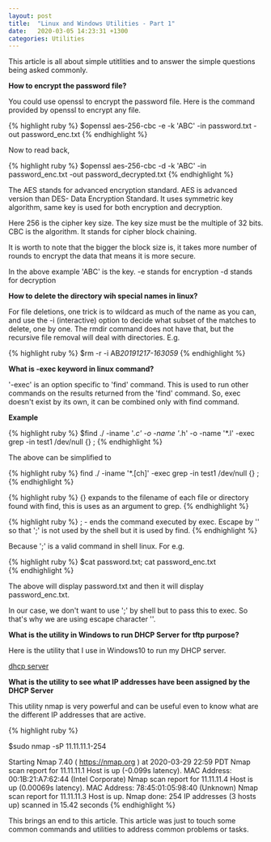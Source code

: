```yaml
---
layout: post
title:  "Linux and Windows Utilities - Part 1"
date:   2020-03-05 14:23:31 +1300
categories: Utilities
---
```


This article is all about simple utitlities and to answer the simple questions being asked commonly.

**How to encrypt the password file?**

You could use openssl to encrypt the password file.
Here is the command provided by openssl to encrypt any file.

{% highlight ruby %}
$openssl aes-256-cbc  -e -k 'ABC' -in password.txt -out password_enc.txt
{% endhighlight %}

Now to read back,

{% highlight ruby %}
$openssl aes-256-cbc  -d -k 'ABC' -in password_enc.txt -out password_decrypted.txt
{% endhighlight %}

The AES stands for advanced encryption standard.
AES is advanced version than DES- Data Encryption Standard. It uses symmetric key algorithm, same key is used for both encryption and decryption.

Here 256 is the cipher key size.
The key size must be the multiple of 32 bits. CBC is the algorithm.
It stands for cipher block chaining. 

It is worth to note that the bigger the block size is, it takes more number of rounds to encrypt the data that means it is more secure.

In the above example 'ABC' is the key.
-e stands for encryption
-d stands for decryption

**How to delete the directory wih special names in linux?**

For file deletions, one trick is to wildcard as much of the name as you can, and use the -i (interactive) option to decide what subset of the matches to delete, one by one. The rmdir command does not have that, but the recursive file removal will deal with directories. E.g.

{% highlight ruby %}
$rm -r -i AB*20191217-163059*
{% endhighlight %}

**What is -exec keyword in linux command?**

'-exec' is an option specific to 'find' command. This is used to run other commands on the results returned from the 'find' command. So, exec doesn't exist by its own, it can be combined only with find command.

**Example**

{% highlight ruby %}
$find ./ -iname '*.c' -o -name '*.h' -o -name '*.l' -exec grep -in test1 /dev/null {} \;
{% endhighlight %}

The above can be simplified to

{% highlight ruby %}
find ./ -iname '*.[ch]' -exec grep -in test1 /dev/null {} \;
{% endhighlight %}

{% highlight ruby %}
{} expands to the filename of each file or directory found with find, this is uses as an argument to grep.
{% endhighlight %}

{% highlight ruby %}
; - ends the command executed by exec. Escape by '\' so that ';' is not used by the shell but it is used by find.
{% endhighlight %}

Because ';' is a valid command in shell linux. For e.g.

{% highlight ruby %}
$cat password.txt; cat password_enc.txt  
{% endhighlight %}

The above will display password.txt and then it will display password_enc.txt. 

In our case, we don't want to use ';' by shell but to pass this to exec. So that's why we are using escape character '\'.

**What is the utility in Windows to run DHCP Server for tftp purpose?**

Here is the utility that I use in Windows10 to run my DHCP server.

[dhcp server](https://www.dhcpserver.de/cms/)

**What is the utility to see what IP addresses have been assigned by the DHCP Server**

This utility nmap is very powerful and can be useful even to know what are the different IP addresses  that 
are active. 

{% highlight ruby %}

$sudo nmap -sP 11.11.11.1-254

Starting Nmap 7.40 ( https://nmap.org ) at 2020-03-29 22:59 PDT
Nmap scan report for 11.11.11.1
Host is up (-0.099s latency).
MAC Address: 00:1B:21:A7:62:44 (Intel Corporate)
Nmap scan report for 11.11.11.4
Host is up (0.00069s latency).
MAC Address: 78:45:01:05:98:40 (Unknown)
Nmap scan report for 11.11.11.3
Host is up.
Nmap done: 254 IP addresses (3 hosts up) scanned in 15.42 seconds 
{% endhighlight %}



This brings an end to this article. This article was just to touch some
common commands and utilities to address common problems or tasks.